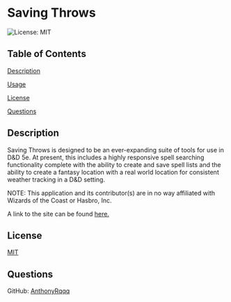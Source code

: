 # Saving Throws
    
![License: MIT](https://img.shields.io/badge/License-MIT-yellow.svg)
    
## Table of Contents
    
[Description](#description)
    
[Usage](#usage)
    
[License](#license)

[Questions](#questions)
    
## Description

Saving Throws is designed to be an ever-expanding suite of tools for use in D&D 5e. At present, this includes a highly responsive spell searching functionality complete with the ability to create and save spell lists and the ability to create a fantasy location with a real world location for consistent weather tracking in a D&D setting.

NOTE: This application and its contributor(s) are in no way affiliated with Wizards of the Coast or Hasbro, Inc.

A link to the site can be found [here.](https://savingthrows.onrender.com)

## License
    
[MIT](https://opensource.org/licenses/MIT)

## Questions
    
GitHub: [AnthonyRqqq](https://github.com/AnthonyRqqq)
    